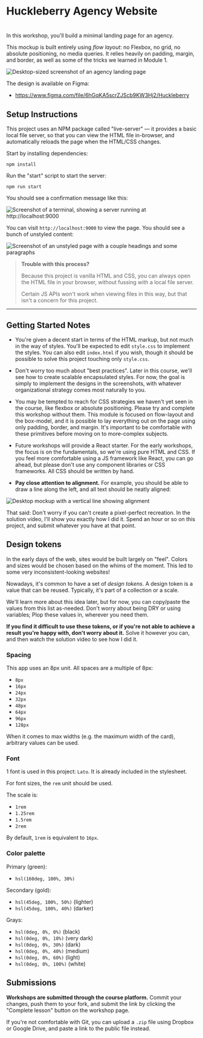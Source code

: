 # Huckleberry Agency Website
#
In this workshop, you'll build a minimal landing page for an agency.

This mockup is built entirely using _flow layout_: no Flexbox, no grid, no absolute positioning, no media queries. It relies heavily on padding, margin, and border, as well as some of the tricks we learned in Module 1.

<img alt="Desktop-sized screenshot of an agency landing page" src="./docs/huckleberry-desktop.png" style="" />

The design is available on Figma:

- https://www.figma.com/file/6hGqKA5scrZJScb9KW3Hj2/Huckleberry

## Setup Instructions

This project uses an NPM package called "live-server" — it provides a basic local file server, so that you can view the HTML file in-browser, and automatically reloads the page when the HTML/CSS changes.

Start by installing dependencies:

```
npm install
```

Run the "start" script to start the server:

```
npm run start
```

You should see a confirmation message like this:

![Screenshot of a terminal, showing a server running at http://localhost:9000](./docs/terminal-example.png)

You can visit `http://localhost:9000` to view the page. You should see a bunch of unstyled content:

![Screenshot of an unstyled page with a couple headings and some paragraphs](./docs/initial.png)

> **Trouble with this process?**
>
> Because this project is vanilla HTML and CSS, you can always open the HTML file in your browser, without fussing with a local file server.
>
> Certain JS APIs won't work when viewing files in this way, but that isn't a concern for this project.

---

## Getting Started Notes

- You're given a decent start in terms of the HTML markup, but not much in the way of styles. You'll be expected to edit `style.css` to implement the styles. You can also edit `index.html` if you wish, though it should be possible to solve this project touching only `style.css`.

- Don't worry too much about "best practices". Later in this course, we'll see how to create scalable encapsulated styles. For now, the goal is simply to implement the designs in the screenshots, with whatever organizational strategy comes most naturally to you.

- You may be tempted to reach for CSS strategies we haven't yet seen in the course, like flexbox or absolute positioning. Please try and complete this workshop without them. This module is focused on flow-layout and the box-model, and it is possible to lay everything out on the page using only padding, border, and margin. It's important to be comfortable with these primitives before moving on to more-complex subjects.

- Future workshops will provide a React starter. For the early workshops, the focus is on the fundamentals, so we're using pure HTML and CSS. If you feel more comfortable using a JS framework like React, you can go ahead, but please don't use any component libraries or CSS frameworks. All CSS should be written by hand.

- **Pay close attention to alignment.** For example, you should be able to draw a line along the left, and all text should be neatly aligned:

![Desktop mockup with a vertical line showing alignment](./docs/aligned.png)

That said: Don't worry if you can't create a pixel-perfect recreation. In the solution video, I'll show you exactly how I did it. Spend an hour or so on this project, and submit whatever you have at that point.

## Design tokens

In the early days of the web, sites would be built largely on "feel". Colors and sizes would be chosen based on the whims of the moment. This led to some very inconsistent-looking websites!

Nowadays, it's common to have a set of _design tokens_. A design token is a value that can be reused. Typically, it's part of a collection or a scale.

We'll learn more about this idea later, but for now, you can copy/paste the values from this list as-needed. Don't worry about being DRY or using variables; Plop these values in, wherever you need them.

**If you find it difficult to use these tokens, or if you're not able to achieve a result you're happy with, don't worry about it.** Solve it however you can, and then watch the solution video to see how I did it.

### Spacing

This app uses an 8px unit. All spaces are a multiple of 8px:

- `8px`
- `16px`
- `24px`
- `32px`
- `48px`
- `64px`
- `96px`
- `128px`

When it comes to max widths (e.g. the maximum width of the card), arbitrary values can be used.

### Font

1 font is used in this project: `Lato`. It is already included in the stylesheet.

For font sizes, the `rem` unit should be used.

The scale is:

- `1rem`
- `1.25rem`
- `1.5rem`
- `2rem`

By default, `1rem` is equivalent to `16px`.

### Color palette

Primary (green):

- `hsl(160deg, 100%, 30%)`

Secondary (gold):

- `hsl(45deg, 100%, 50%)` (lighter)
- `hsl(45deg, 100%, 40%)` (darker)

Grays:

- `hsl(0deg, 0%, 0%)` (black)
- `hsl(0deg, 0%, 10%)` (very dark)
- `hsl(0deg, 0%, 30%)` (dark)
- `hsl(0deg, 0%, 40%)` (medium)
- `hsl(0deg, 0%, 60%)` (light)
- `hsl(0deg, 0%, 100%)` (white)

## Submissions

**Workshops are submitted through the course platform.** Commit your changes, push them to your fork, and submit the link by clicking the "Complete lesson" button on the workshop page.

If you're not comfortable with Git, you can upload a `.zip` file using Dropbox or Google Drive, and paste a link to the public file instead.
